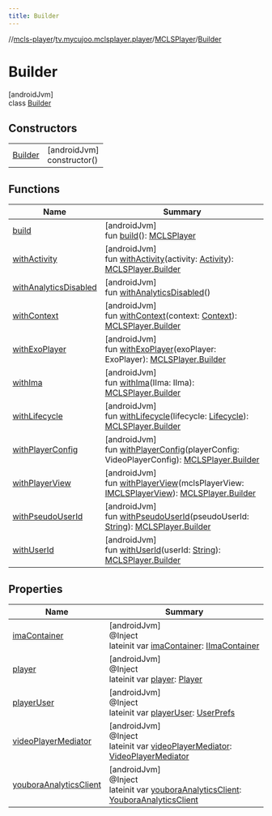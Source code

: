 ```yaml
---
title: Builder
---
```

//[mcls-player](../../../../index.html)/[tv.mycujoo.mclsplayer.player](../../index.html)/[MCLSPlayer](../index.html)/[Builder](index.html)



# Builder



[androidJvm]\
class [Builder](index.html)



## Constructors


| | |
|---|---|
| [Builder](-builder.html) | [androidJvm]<br>constructor() |


## Functions


| Name | Summary |
|---|---|
| [build](build.html) | [androidJvm]<br>fun [build](build.html)(): [MCLSPlayer](../index.html) |
| [withActivity](with-activity.html) | [androidJvm]<br>fun [withActivity](with-activity.html)(activity: [Activity](https://developer.android.com/reference/kotlin/android/app/Activity.html)): [MCLSPlayer.Builder](index.html) |
| [withAnalyticsDisabled](with-analytics-disabled.html) | [androidJvm]<br>fun [withAnalyticsDisabled](with-analytics-disabled.html)() |
| [withContext](with-context.html) | [androidJvm]<br>fun [withContext](with-context.html)(context: [Context](https://developer.android.com/reference/kotlin/android/content/Context.html)): [MCLSPlayer.Builder](index.html) |
| [withExoPlayer](with-exo-player.html) | [androidJvm]<br>fun [withExoPlayer](with-exo-player.html)(exoPlayer: ExoPlayer): [MCLSPlayer.Builder](index.html) |
| [withIma](with-ima.html) | [androidJvm]<br>fun [withIma](with-ima.html)(IIma: IIma): [MCLSPlayer.Builder](index.html) |
| [withLifecycle](with-lifecycle.html) | [androidJvm]<br>fun [withLifecycle](with-lifecycle.html)(lifecycle: [Lifecycle](https://developer.android.com/reference/kotlin/androidx/lifecycle/Lifecycle.html)): [MCLSPlayer.Builder](index.html) |
| [withPlayerConfig](with-player-config.html) | [androidJvm]<br>fun [withPlayerConfig](with-player-config.html)(playerConfig: VideoPlayerConfig): [MCLSPlayer.Builder](index.html) |
| [withPlayerView](with-player-view.html) | [androidJvm]<br>fun [withPlayerView](with-player-view.html)(mclsPlayerView: [IMCLSPlayerView](../../../tv.mycujoo.mclsplayer.player.widget/-i-m-c-l-s-player-view/index.html)): [MCLSPlayer.Builder](index.html) |
| [withPseudoUserId](with-pseudo-user-id.html) | [androidJvm]<br>fun [withPseudoUserId](with-pseudo-user-id.html)(pseudoUserId: [String](https://kotlinlang.org/api/latest/jvm/stdlib/kotlin/-string/index.html)): [MCLSPlayer.Builder](index.html) |
| [withUserId](with-user-id.html) | [androidJvm]<br>fun [withUserId](with-user-id.html)(userId: [String](https://kotlinlang.org/api/latest/jvm/stdlib/kotlin/-string/index.html)): [MCLSPlayer.Builder](index.html) |


## Properties


| Name | Summary |
|---|---|
| [imaContainer](ima-container.html) | [androidJvm]<br>@Inject<br>lateinit var [imaContainer](ima-container.html): [IImaContainer](../../../tv.mycujoo.mclsplayer.player.ima/-i-ima-container/index.html) |
| [player](player.html) | [androidJvm]<br>@Inject<br>lateinit var [player](player.html): [Player](../../../tv.mycujoo.mclsplayer.player.player/-player/index.html) |
| [playerUser](player-user.html) | [androidJvm]<br>@Inject<br>lateinit var [playerUser](player-user.html): [UserPrefs](../../../tv.mycujoo.mclsplayer.player.user/-user-prefs/index.html) |
| [videoPlayerMediator](video-player-mediator.html) | [androidJvm]<br>@Inject<br>lateinit var [videoPlayerMediator](video-player-mediator.html): [VideoPlayerMediator](../../../tv.mycujoo.mclsplayer.player.mediator/-video-player-mediator/index.html) |
| [youboraAnalyticsClient](youbora-analytics-client.html) | [androidJvm]<br>@Inject<br>lateinit var [youboraAnalyticsClient](youbora-analytics-client.html): [YouboraAnalyticsClient](../../../tv.mycujoo.mclsplayer.player.analytics/-youbora-analytics-client/index.html) |


